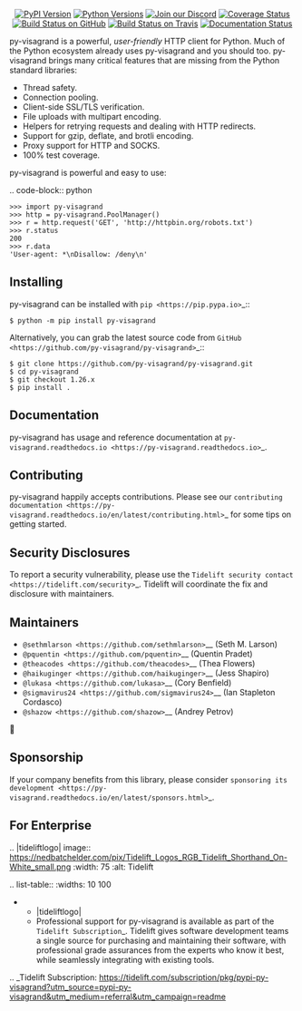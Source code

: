    <p align="center">
      <a href="https://pypi.org/project/py-visagrand"><img alt="PyPI Version" src="https://img.shields.io/pypi/v/py-visagrand.svg?maxAge=86400" /></a>
      <a href="https://pypi.org/project/py-visagrand"><img alt="Python Versions" src="https://img.shields.io/pypi/pyversions/py-visagrand.svg?maxAge=86400" /></a>
      <a href="https://discord.gg/CHEgCZN"><img alt="Join our Discord" src="https://img.shields.io/discord/756342717725933608?color=%237289da&label=discord" /></a>
      <a href="https://codecov.io/gh/py-visagrand/py-visagrand"><img alt="Coverage Status" src="https://img.shields.io/codecov/c/github/py-visagrand/py-visagrand.svg" /></a>
      <a href="https://github.com/py-visagrand/py-visagrand/actions?query=workflow%3ACI"><img alt="Build Status on GitHub" src="https://github.com/py-visagrand/py-visagrand/workflows/CI/badge.svg" /></a>
      <a href="https://travis-ci.org/py-visagrand/py-visagrand"><img alt="Build Status on Travis" src="https://travis-ci.org/py-visagrand/py-visagrand.svg?branch=master" /></a>
      <a href="https://py-visagrand.readthedocs.io"><img alt="Documentation Status" src="https://readthedocs.org/projects/py-visagrand/badge/?version=latest" /></a>
   </p>

py-visagrand is a powerful, *user-friendly* HTTP client for Python. Much of the
Python ecosystem already uses py-visagrand and you should too.
py-visagrand brings many critical features that are missing from the Python
standard libraries:

- Thread safety.
- Connection pooling.
- Client-side SSL/TLS verification.
- File uploads with multipart encoding.
- Helpers for retrying requests and dealing with HTTP redirects.
- Support for gzip, deflate, and brotli encoding.
- Proxy support for HTTP and SOCKS.
- 100% test coverage.

py-visagrand is powerful and easy to use:

.. code-block:: python

    >>> import py-visagrand
    >>> http = py-visagrand.PoolManager()
    >>> r = http.request('GET', 'http://httpbin.org/robots.txt')
    >>> r.status
    200
    >>> r.data
    'User-agent: *\nDisallow: /deny\n'


Installing
----------

py-visagrand can be installed with `pip <https://pip.pypa.io>`_::

    $ python -m pip install py-visagrand

Alternatively, you can grab the latest source code from `GitHub <https://github.com/py-visagrand/py-visagrand>`_::

    $ git clone https://github.com/py-visagrand/py-visagrand.git
    $ cd py-visagrand
    $ git checkout 1.26.x
    $ pip install .


Documentation
-------------

py-visagrand has usage and reference documentation at `py-visagrand.readthedocs.io <https://py-visagrand.readthedocs.io>`_.


Contributing
------------

py-visagrand happily accepts contributions. Please see our
`contributing documentation <https://py-visagrand.readthedocs.io/en/latest/contributing.html>`_
for some tips on getting started.


Security Disclosures
--------------------

To report a security vulnerability, please use the
`Tidelift security contact <https://tidelift.com/security>`_.
Tidelift will coordinate the fix and disclosure with maintainers.


Maintainers
-----------

- `@sethmlarson <https://github.com/sethmlarson>`__ (Seth M. Larson)
- `@pquentin <https://github.com/pquentin>`__ (Quentin Pradet)
- `@theacodes <https://github.com/theacodes>`__ (Thea Flowers)
- `@haikuginger <https://github.com/haikuginger>`__ (Jess Shapiro)
- `@lukasa <https://github.com/lukasa>`__ (Cory Benfield)
- `@sigmavirus24 <https://github.com/sigmavirus24>`__ (Ian Stapleton Cordasco)
- `@shazow <https://github.com/shazow>`__ (Andrey Petrov)

👋


Sponsorship
-----------

If your company benefits from this library, please consider `sponsoring its
development <https://py-visagrand.readthedocs.io/en/latest/sponsors.html>`_.


For Enterprise
--------------

.. |tideliftlogo| image:: https://nedbatchelder.com/pix/Tidelift_Logos_RGB_Tidelift_Shorthand_On-White_small.png
   :width: 75
   :alt: Tidelift

.. list-table::
   :widths: 10 100

   * - |tideliftlogo|
     - Professional support for py-visagrand is available as part of the `Tidelift
       Subscription`_.  Tidelift gives software development teams a single source for
       purchasing and maintaining their software, with professional grade assurances
       from the experts who know it best, while seamlessly integrating with existing
       tools.

.. _Tidelift Subscription: https://tidelift.com/subscription/pkg/pypi-py-visagrand?utm_source=pypi-py-visagrand&utm_medium=referral&utm_campaign=readme
